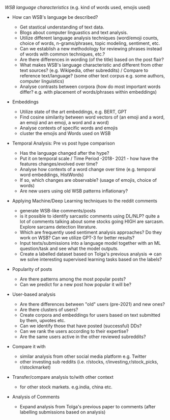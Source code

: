 *WSB language characteristics* (e.g. kind of words used, emojis used) 
  * How can WSB's language be described?
    - Get stastical understanding of text data.
    - Blogs about computer linguastics and text analysis. 
    - Utilize different language analysis techniques (word/emoji counts, choice of words, n-grams/phrases, topic modeling, sentiment, etc.    
    - Can we establish a new methodology for reviewing phrases instead of words with common techniques, etc.?
    - Are there differences in wording (of the title) based on the post flair?
    - What makes WSB's language characteristic and different from other text sources? (e.g. Wikipedia, other subreddits) / Compare to reference text/language? (some other text corpus e.g. some authors, computer linguistics)
    - Analyse contrasts between corpora (how do most important words differ? e.g. with placement of words/phrases within embeddings)
    
  * Embeddings
    - Utilize state of the art embeddings, e.g. BERT, GPT   
    - Find cosine similarity between word vectors of (an emoji and a word, an emoji and an emoji, a word and a word)
    - Analyse contexts of specific words and emojis
    - cluster the emojis and Words used on WSB


  * Temporal Analysis: Pre vs post hype comparison 
    - Has the language changed after the hype?
    - Put it on temporal scale / Time Period -2018- 2021 - how have the features changes/evolved over time?  
    - Analyse how contexts of a word change over time (e.g. temporal word embeddings, HistWords)
    - If so, which changes are observable? (usage of emojis, choice of words)
    - Are new users using old WSB patterns inflationary?


  * Applying Machine/Deep Learning techniques to the reddit comments
    - generate WSB-like comments/posts
    - is it possible to identify sarcastic comments using DL/NLP? quite a lot of comments talking about some stocks going HIGH are sarcasm. Explore sarcams detection literature.
    - Which are frequently used sentiment analysis approaches? Do they work on WSB? Can we utilize GPT-3 for better results?
    - Input texts/submissions into a language model together with an ML question/task and see what the model outputs.
    - Create a labelled dataset based on Tolga's previous analysis => can we solve interesting supervised learning tasks based on the labels?


  * Popularity of posts
    - Are there patterns among the most popular posts?
    - Can we predict for a new post how popular it will be?
 

  * User-based analysis
    - Are there differences between "old" users (pre-2021) and new ones?
    - Are there clusters of users? 
    - Create corpora and embeddings for users based on text submitted by them, upvotes etc.
    - Can we identify those that have posted (successful) DDs? 
    - Can we rank the users according to their expertise?
    - Are the same users active in the other reviewed subreddits? 

  * Compare it with 
    - similar analysis from other social media platform e.g. Twitter
    - other investing sub reddits (i.e. r/stocks, r/investing,r/stock_picks, r/stockmarket)
  

  * Transfer/compare analysis to/with other context
    - for other stock markets. e.g.india, china etc.

  * Analysis of Comments
    - Expand analysis from Tolga's previous paper to comments (after labelling submissions based on analysis)
